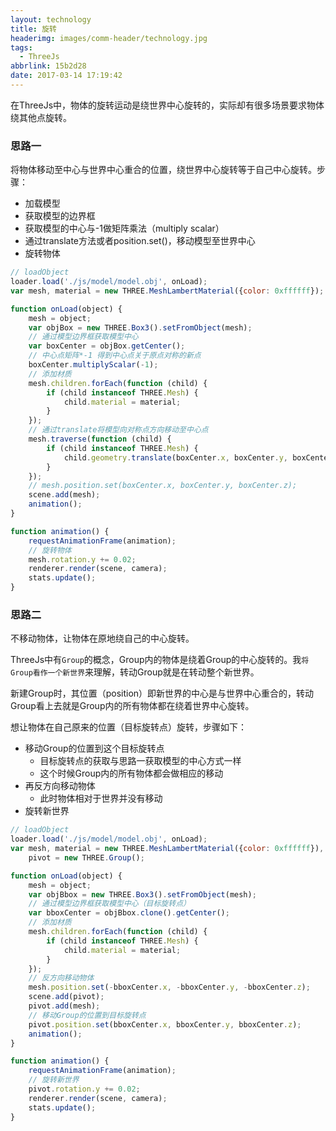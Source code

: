 ```yaml
---
layout: technology
title: 旋转
headerimg: images/comm-header/technology.jpg
tags:
  - ThreeJs
abbrlink: 15b2d28
date: 2017-03-14 17:19:42
---
```

在ThreeJs中，物体的旋转运动是绕世界中心旋转的，实际却有很多场景要求物体绕其他点旋转。
<!-- more -->
### 思路一
将物体移动至中心与世界中心重合的位置，绕世界中心旋转等于自己中心旋转。步骤：
- 加载模型
- 获取模型的边界框
- 获取模型的中心与-1做矩阵乘法（multiply scalar）
- 通过translate方法或者position.set()，移动模型至世界中心
- 旋转物体

```js
// loadObject
loader.load('./js/model/model.obj', onLoad);
var mesh, material = new THREE.MeshLambertMaterial({color: 0xffffff});

function onLoad(object) {
	mesh = object;
	var objBox = new THREE.Box3().setFromObject(mesh);
	// 通过模型边界框获取模型中心
	var boxCenter = objBox.getCenter();
	// 中心点矩阵*-1 得到中心点关于原点对称的新点
	boxCenter.multiplyScalar(-1);
	// 添加材质
	mesh.children.forEach(function (child) {
		if (child instanceof THREE.Mesh) {
			child.material = material;
		}
	});
	// 通过translate将模型向对称点方向移动至中心点
	mesh.traverse(function (child) {
		if (child instanceof THREE.Mesh) {
			child.geometry.translate(boxCenter.x, boxCenter.y, boxCenter.z);
		}
	});
	// mesh.position.set(boxCenter.x, boxCenter.y, boxCenter.z);
	scene.add(mesh);
	animation();
}

function animation() {
	requestAnimationFrame(animation);
	// 旋转物体
	mesh.rotation.y += 0.02;
	renderer.render(scene, camera);
	stats.update();
}
```

### 思路二
不移动物体，让物体在原地绕自己的中心旋转。

ThreeJs中有`Group`的概念，Group内的物体是绕着Group的中心旋转的。我`将Group看作一个新世界`来理解，转动Group就是在转动整个新世界。

新建Group时，其位置（position）即新世界的中心是与世界中心重合的，转动Group看上去就是Group内的所有物体都在绕着世界中心旋转。

想让物体在自己原来的位置（目标旋转点）旋转，步骤如下：
- 移动Group的位置到这个目标旋转点
	- 目标旋转点的获取与思路一获取模型的中心方式一样
	- 这个时候Group内的所有物体都会做相应的移动
- 再反方向移动物体
	- 此时物体相对于世界并没有移动
- 旋转新世界

```js
// loadObject
loader.load('./js/model/model.obj', onLoad);
var mesh, material = new THREE.MeshLambertMaterial({color: 0xffffff}),
	pivot = new THREE.Group();

function onLoad(object) {
	mesh = object;
	var objBbox = new THREE.Box3().setFromObject(mesh);
	// 通过模型边界框获取模型中心（目标旋转点）
	var bboxCenter = objBbox.clone().getCenter();
	// 添加材质
	mesh.children.forEach(function (child) {
		if (child instanceof THREE.Mesh) {
			child.material = material;
		}
	});
	// 反方向移动物体
	mesh.position.set(-bboxCenter.x, -bboxCenter.y, -bboxCenter.z);
	scene.add(pivot);
	pivot.add(mesh);
	// 移动Group的位置到目标旋转点
	pivot.position.set(bboxCenter.x, bboxCenter.y, bboxCenter.z);
	animation();
}

function animation() {
	requestAnimationFrame(animation);
	// 旋转新世界
	pivot.rotation.y += 0.02;
	renderer.render(scene, camera);
	stats.update();
}
```